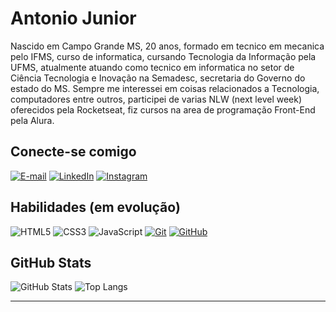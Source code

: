 # Antonio Junior
Nascido em Campo Grande MS, 20 anos, formado em tecnico em mecanica pelo IFMS, curso de informatica, cursando Tecnologia da Informação pela UFMS, atualmente atuando como tecnico em informatica no setor de Ciência Tecnologia e Inovação na Semadesc, secretaria do Governo do estado do MS.
Sempre me interessei em coisas relacionados a Tecnologia, computadores entre outros, participei de varias NLW (next level week) oferecidos pela Rocketseat, fiz cursos na area de programação Front-End pela Alura.

## Conecte-se comigo
[![E-mail](https://img.shields.io/badge/-Email-000?style=for-the-badge&logo=microsoft-outlook&logoColor=E94D5F)](mailto:antonio.ancdojn@gmail.com)
[![LinkedIn](https://img.shields.io/badge/-LinkedIn-000?style=for-the-badge&logo=linkedin&logoColor=30A3DC)](https://www.linkedin.com/in/antonio-junior-007ab2b7/)
[![Instagram](https://img.shields.io/badge/-Instagram-000?style=for-the-badge&logo=Instagram&logoColor=30A3DC)](https://www.instagram.com/antoniooojunio/?hl=pt-br)


## Habilidades (em evolução)
![HTML5](https://img.shields.io/badge/HTML-000?style=for-the-badge&logo=html5&logoColor=30A3DC)
![CSS3](https://img.shields.io/badge/CSS3-000?style=for-the-badge&logo=css3&logoColor=E94D5F)
![JavaScript](https://img.shields.io/badge/JavaScript-000?style=for-the-badge&logo=javascript&logoColor=30A3DC)
[![Git](https://img.shields.io/badge/Git-000?style=for-the-badge&logo=git&logoColor=E94D5F)](https://git-scm.com/doc) 
[![GitHub](https://img.shields.io/badge/GitHub-000?style=for-the-badge&logo=github&logoColor=30A3DC)](https://docs.github.com/)


## GitHub Stats
![GitHub Stats](https://github-readme-stats.vercel.app/api?username=JunioorGP&theme=transparent&bg_color=000&border_color=30A3DC&show_icons=true&icon_color=30A3DC&title_color=E94D5F&text_color=FFF)
![Top Langs](https://github-readme-stats-git-masterrstaa-rickstaa.vercel.app/api/top-langs/?username=JunioorGP&layout=compact&bg_color=000&border_color=30A3DC&title_color=E94D5F&text_color=FFF)

---
